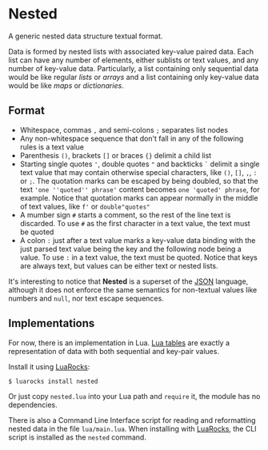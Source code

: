 # Nested
A generic nested data structure textual format.

Data is formed by nested lists with associated key-value paired data.
Each list can have any number of elements, either sublists or text values, and any number of key-value data.
Particularly, a list containing only sequential data would be like regular *lists* or *arrays* and
a list containing only key-value data would be like *maps* or *dictionaries*.


## Format

- Whitespace, commas `,` and semi-colons `;` separates list nodes
- Any non-whitespace sequence that don't fall in any of the following rules
  is a text value
- Parenthesis `()`, brackets `[]` or braces `{}` delimit a child list
- Starting single quotes `'`, double quotes `"` and backticks <code>\`</code> delimit a single 
  text value that may contain otherwise special characters, like `()`, `[]`, `,`, `:` or `;`.
  The quotation marks can be escaped by being doubled, so that the text `'one ''quoted'' phrase'`
  content becomes `one 'quoted' phrase`, for example. Notice that quotation marks can
  appear normally in the middle of text values, like `f'` or `double"quotes"`
- A mumber sign `#` starts a comment, so the rest of the line text is discarded.
  To use `#` as the first character in a text value, the text must be quoted
- A colon `:` just after a text value marks a key-value data binding
  with the just parsed text value being the key and the following node
  being a value. To use `:` in a text value, the text must be quoted.
  Notice that keys are always text, but values can be either text or nested lists.

It's interesting to notice that **Nested** is a superset of the [JSON](https://www.json.org) language,
although it does not enforce the same semantics for non-textual values like numbers and `null`, nor
text escape sequences.


## Implementations
For now, there is an implementation in Lua. [Lua tables](https://www.lua.org/pil/2.5.html)
are exactly a representation of data with both sequential and key-pair values.

Install it using [LuaRocks](https://luarocks.org/):

    $ luarocks install nested

Or just copy `nested.lua` into your Lua path and `require` it, the module has no dependencies.

There is also a Command Line Interface script for reading and reformatting nested data in the file `lua/main.lua`.
When installing with [LuaRocks](https://luarocks.org/), the CLI script is installed as the `nested` command.

